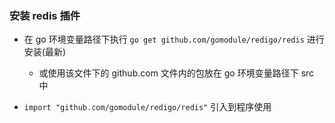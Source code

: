 ### 安装 redis 插件

+ 在 go 环境变量路径下执行 `go get github.com/gomodule/redigo/redis` 进行安装(最新)
    + 或使用该文件下的 github.com 文件内的包放在 go 环境变量路径下 src 中

+ `import "github.com/gomodule/redigo/redis"` 引入到程序使用